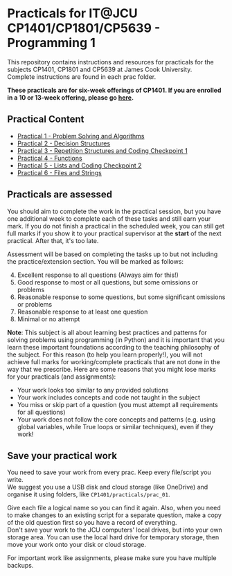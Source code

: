 # Practicals for IT@JCU CP1401/CP1801/CP5639 - Programming 1

This repository contains instructions and resources for practicals for the subjects CP1401, CP1801 and CP5639 at James Cook University.  
Complete instructions are found in each prac folder.

**These practicals are for six-week offerings of CP1401. If you are enrolled in a 10 or 13-week offering, please go [here](https://github.com/CP1401/Practicals/tree/master).**

## Practical Content

* [Practical 1 - Problem Solving and Algorithms](./prac_01)
* [Practical 2 - Decision Structures](./prac_02)
* [Practical 3 - Repetition Structures and Coding Checkpoint 1](./prac_03)
* [Practical 4 - Functions](./prac_04)
* [Practical 5 - Lists and Coding Checkpoint 2](./prac_05)
* [Practical 6 - Files and Strings](./prac_06) 

## Practicals are assessed

You should aim to complete the work in the practical session, but you
have one additional week to complete each of these tasks and still earn
your mark. If you do not finish a practical in the scheduled week, you
can still get full marks if you show it to your practical supervisor at
the **start** of the next practical. After that, it's too late.

Assessment will be based on completing the tasks up to but not including
the practice/extension section. You will be marked as follows:

4. Excellent response to all questions (Always aim for this!)
3. Good response to most or all questions, but some omissions or problems
2. Reasonable response to some questions, but some significant omissions or problems
1. Reasonable response to at least one question
0. Minimal or no attempt

**Note**: This subject is all about learning best practices and patterns for solving problems using programming (in Python) and it is important that you learn these important foundations according to the teaching philosophy of the subject. For this reason (to help you learn properly!), you will not achieve full marks for working/complete practicals that are not done in the way that we prescribe. Here are some reasons that you might lose marks for your practicals (and assignments):

- Your work looks too similar to any provided solutions
- Your work includes concepts and code not taught in the subject
- You miss or skip part of a question (you must attempt all requirements for all questions)
- Your work does not follow the core concepts and patterns (e.g. using global variables, while True loops or similar techniques), even if they work!

## Save your practical work
You need to save your work from every prac. Keep every file/script you write.  
We suggest you use a USB disk and cloud storage (like OneDrive) and organise it using folders, like `CP1401/practicals/prac_01`.    

Give each file a logical name so you can find it again. Also, when you need to make changes to an existing script for a separate question, make a copy of the old question first so you have a record of everything.  
Don't save your work to the JCU computers' local drives, but into your own storage area. You can use the local hard drive for temporary storage, then move your work onto your disk or cloud storage.  

For important work like assignments, please make sure you have multiple backups.
